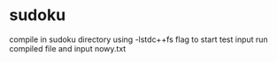 # sudoku
compile in sudoku directory using -lstdc++fs flag
to start test input run compiled file and input nowy.txt

